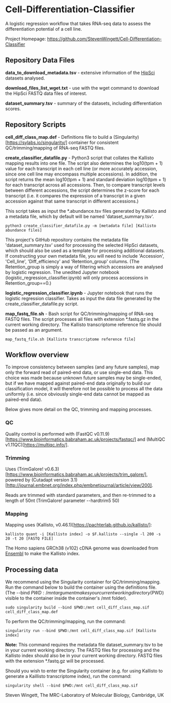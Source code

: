 # Cell-Differentiation-Classifier
A logistic regression workflow that takes RNA-seq data to assess the differentiation potential of a cell line.

Project Homepage: https://github.com/StevenWingett/Cell-Differentiation-Classifier

## Repository Data Files
**data_to_download_metadata.tsv** - extensive information of the [HipSci](https://www.hipsci.org/) datasets analysed.

**download_files_list_wget.txt** - use with the wget command to download the HipSci FASTQ data files of interest.

**dataset_summary.tsv** - summary of the datasets, including differentiation scores.

## Repository Scripts
**cell_diff_class_map.def** - Definitions file to build a (Singularity)[https://sylabs.io/singularity/] container for consistent QC/trimming/mapping of RNA-seq FASTQ files.

**create_classifier_datafile.py** - Python3 script that collates the Kallisto mapping results into one file. The script also determines the log10(tpm + 1) value for each transcript in each cell line (or more accurately accession, since one cell line may encompass multiple accessions).  In addition, the script returns the mean log10(tpm + 1) and standard deviation log10(tpm + 1) for each transcript across all accessions.  Then, to compare transcript levels between different accessions, the script determines the z-score for each transcript (i.e. it compares the expression of a transcript in a given accession against that same transcript in different accessions.)

This script takes as input the *.abundance.tsv files generated by Kallisto and a metadata file, which by default will be named 'dataset_summary.tsv'.

    python3 create_classifier_datafile.py -m [metadata file] [Kallisto abundance files]

This project's GitHub repository contains the metadata file 'dataset_summary.tsv' used for processing the selected HipSci datasets, which should also be used as a template for processing additional datasets.  If constructing your own metadata file, you will need to include 'Accession', 'Cell_line', 'Diff_efficiency' and 'Retention_group' columns.  (The Retention_group is simply a way of filtering which accessions are analysed by logistic regression.  The unedited Jupyter notebook (logistic_regression_classifier.ipynb) will only process accessions in Retention_group==0.)

**logistic_regression_classifier.ipynb** - Jupyter notebook that runs the logistic regression classifier.  Takes as input the data file generated by the create_classifier_datafile.py script.

**map_fastq_file.sh** - Bash script for QC/trimming/mapping of RNA-seq FASTQ files.  The script processes all files with extension *.fastq.gz in the current working directory.  The Kallisto transcriptome reference file should be passed as an argument.

    map_fastq_file.sh [Kallisto transcriptome reference file] 

## Workflow overview
To improve consistency between samples (and any future samples), map only the forward read of paired-end data, or use single-end data.  This choice was made because unknown future samples may be single-ended, but if we have mapped against paired-end data originally to build our classification model, it will therefore not be possible to process all the data uniformly (i.e. since obviously single-end data cannot be mapped as paired-end data). 

Below gives more detail on the QC, trimming and mapping processes.

### QC
Quality control is performed with (FastQC v0.11.9)[https://www.bioinformatics.babraham.ac.uk/projects/fastqc/] and (MultiQC v1.11QC)[https://multiqc.info/].

### Trimming
Uses (TrimGalore! v0.6.3)[https://www.bioinformatics.babraham.ac.uk/projects/trim_galore/], powered by (Cutadapt version 3.1)[http://journal.embnet.org/index.php/embnetjournal/article/view/200].

Reads are trimmed with standard parameters, and then re-trimmed to a length of 50nt (TrimGalore! parameter --hardtrim5 50)

### Mapping
Mapping uses (Kallisto, v0.46.1)[https://pachterlab.github.io/kallisto/]:

    kallisto quant -i [Kallisto index] -o $F.kallisto --single -l 200 -s 20 -t 20 [FASTQ FILE] 

The Homo sapiens GRCh38 (v102) cDNA genome was downloaded from [Ensembl](http://www.ensembl.org/) to make the Kallisto index.

## Processing data
We recommend using the Singularity container for QC/trimming/mapping.  Run the command below to build the container using the definitions file.  (The --bind $PWD:/mnt argument makes your current working directory ($PWD) visible to the container inside the container's /mnt folder).  

    sudo singularity build --bind $PWD:/mnt cell_diff_class_map.sif cell_diff_class_map.def

To perform the QC/trimming/mapping, run the command:

    singularity run --bind $PWD:/mnt cell_diff_class_map.sif [Kallisto index]

**Note:**  This command requires the metadata file dataset_summary.tsv to be in your current working directory.  The FASTQ files for processing and the Kallisto index should also be in your current working directory.  FASTQ files with the extension *.fastq.gz will be processed.

Should you wish to enter the Singularity container (e.g. for using Kallisto to generate a Kaillisto transcriptome index), run the command:

    singularity shell --bind $PWD:/mnt cell_diff_class_map.sif

Steven Wingett, The MRC-Laboratory of Molecular Biology, Cambridge, UK